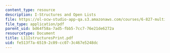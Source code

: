 ```yaml
---
content_type: resource
description: I-Structures and Open Lists
file: https://ol-ocw-studio-app-qa.s3.amazonaws.com/courses/6-827-multithreaded-parallelism-languages-and-compilers-fall-2002/fe513f7a65192c09cc073c467e5248dc_L11IstructuresPrint.pdf
file_type: application/pdf
parent_uid: bd64f58a-7ad5-fbb5-7cc7-76e21de6272a
resourcetype: Document
title: L11IstructuresPrint.pdf
uid: fe513f7a-6519-2c09-cc07-3c467e5248dc
---
```

